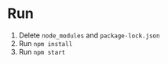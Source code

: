 # Run
1. Delete  ```node_modules``` and ```package-lock.json```
2. Run ```npm install```
3. Run ```npm start```